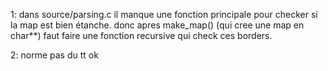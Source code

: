 1: dans source/parsing.c il manque une fonction principale pour checker si la map est bien étanche.
donc apres make_map() (qui cree une map en char**) faut faire une fonction recursive qui check ces borders.

2: norme pas du tt ok
